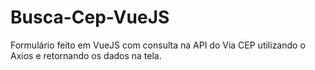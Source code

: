 # Busca-Cep-VueJS
Formulário feito em VueJS com consulta na API do Via CEP utilizando o Axios e retornando os dados na tela.
